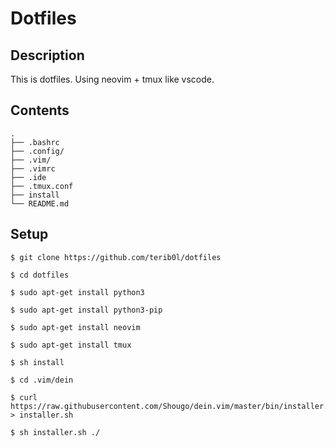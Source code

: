 # Dotfiles
## Description

This is dotfiles.
Using neovim + tmux like vscode.

## Contents
```
.
├── .bashrc
├── .config/
├── .vim/
├── .vimrc
├── .ide
├── .tmux.conf
├── install
└── README.md
```

## Setup
```
$ git clone https://github.com/terib0l/dotfiles

$ cd dotfiles

$ sudo apt-get install python3

$ sudo apt-get install python3-pip

$ sudo apt-get install neovim

$ sudo apt-get install tmux

$ sh install

$ cd .vim/dein

$ curl https://raw.githubusercontent.com/Shougo/dein.vim/master/bin/installer.sh > installer.sh

$ sh installer.sh ./
```
